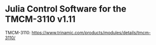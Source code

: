 # Julia Control Software for the TMCM-3110 v1.11

TMCM-3110: https://www.trinamic.com/products/modules/details/tmcm-3110/

